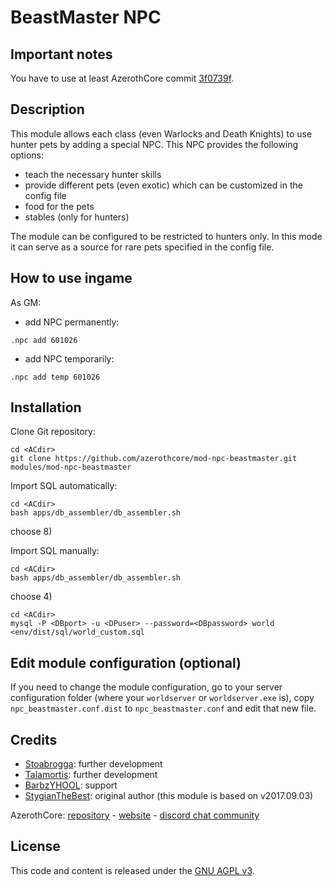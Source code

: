 # BeastMaster NPC


## Important notes

You have to use at least AzerothCore commit [3f0739f](https://github.com/azerothcore/azerothcore-wotlk/commit/3f0739f1c9a5289444ff9d62834b7ceb38879ba9).


## Description

This module allows each class (even Warlocks and Death Knights) to use hunter pets by adding a special NPC. This NPC provides the following options:
- teach the necessary hunter skills
- provide different pets (even exotic) which can be customized in the config file
- food for the pets
- stables (only for hunters)

The module can be configured to be restricted to hunters only. In this mode it can serve as a source for rare pets specified in the config file.


## How to use ingame

As GM:
- add NPC permanently:
 ```
 .npc add 601026
 ```
- add NPC temporarily:
 ```
 .npc add temp 601026
 ```


## Installation

Clone Git repository:

```
cd <ACdir>
git clone https://github.com/azerothcore/mod-npc-beastmaster.git modules/mod-npc-beastmaster
```

Import SQL automatically:
```
cd <ACdir>
bash apps/db_assembler/db_assembler.sh
```
choose 8)

Import SQL manually:
```
cd <ACdir>
bash apps/db_assembler/db_assembler.sh
```
choose 4)
```
cd <ACdir>
mysql -P <DBport> -u <DPuser> --password=<DBpassword> world <env/dist/sql/world_custom.sql
```


## Edit module configuration (optional)

If you need to change the module configuration, go to your server configuration folder (where your `worldserver` or `worldserver.exe` is), copy `npc_beastmaster.conf.dist` to `npc_beastmaster.conf` and edit that new file.


## Credits

* [Stoabrogga](https://github.com/Stoabrogga): further development
* [Talamortis](https://github.com/talamortis): further development
* [BarbzYHOOL](https://github.com/barbzyhool): support
* [StygianTheBest](http://stygianthebest.github.io): original author (this module is based on v2017.09.03)

AzerothCore: [repository](https://github.com/azerothcore) - [website](http://azerothcore.org/) - [discord chat community](https://discord.gg/PaqQRkd)


## License
This code and content is released under the [GNU AGPL v3](https://github.com/azerothcore/azerothcore-wotlk/blob/master/LICENSE-AGPL3).

